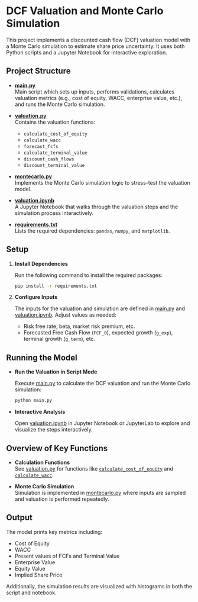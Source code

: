 # DCF Valuation and Monte Carlo Simulation

This project implements a discounted cash flow (DCF) valuation model with a Monte Carlo simulation to estimate share price uncertainty. It uses both Python scripts and a Jupyter Notebook for interactive exploration.

## Project Structure

- **[main.py](main.py)**  
  Main script which sets up inputs, performs validations, calculates valuation metrics (e.g., cost of equity, WACC, enterprise value, etc.), and runs the Monte Carlo simulation.

- **[valuation.py](valuation.py)**  
  Contains the valuation functions:  
  - `calculate_cost_of_equity`  
  - `calculate_wacc`  
  - `forecast_fcfs`  
  - `calculate_terminal_value`  
  - `discount_cash_flows`  
  - `discount_terminal_value`

- **[montecarlo.py](montecarlo.py)**  
  Implements the Monte Carlo simulation logic to stress-test the valuation model.

- **[valuation.ipynb](valuation.ipynb)**  
  A Jupyter Notebook that walks through the valuation steps and the simulation process interactively.

- **[requirements.txt](requirements.txt)**  
  Lists the required dependencies: `pandas`, `numpy`, and `matplotlib`.

## Setup

1. **Install Dependencies**

   Run the following command to install the required packages:

   ```bash
   pip install -r requirements.txt
   ```

2. **Configure Inputs**

   The inputs for the valuation and simulation are defined in [main.py](main.py) and [valuation.ipynb](valuation.ipynb). Adjust values as needed:
   
   - Risk free rate, beta, market risk premium, etc.
   - Forecasted Free Cash Flow (`FCF_0`), expected growth (`g_exp`), terminal growth (`g_term`), etc.

## Running the Model

- **Run the Valuation in Script Mode**

  Execute [main.py](main.py) to calculate the DCF valuation and run the Monte Carlo simulation:

  ```bash
  python main.py
  ```

- **Interactive Analysis**

  Open [valuation.ipynb](valuation.ipynb) in Jupyter Notebook or JupyterLab to explore and visualize the steps interactively.

## Overview of Key Functions

- **Calculation Functions**  
  See [valuation.py](valuation.py) for functions like [`calculate_cost_of_equity`](valuation.py#L0) and [`calculate_wacc`](valuation.py#L0).

- **Monte Carlo Simulation**  
  Simulation is implemented in [montecarlo.py](montecarlo.py) where inputs are sampled and valuation is performed repeatedly.

## Output

The model prints key metrics including:
- Cost of Equity
- WACC
- Present values of FCFs and Terminal Value
- Enterprise Value
- Equity Value
- Implied Share Price

Additionally, the simulation results are visualized with histograms in both the script and notebook.
